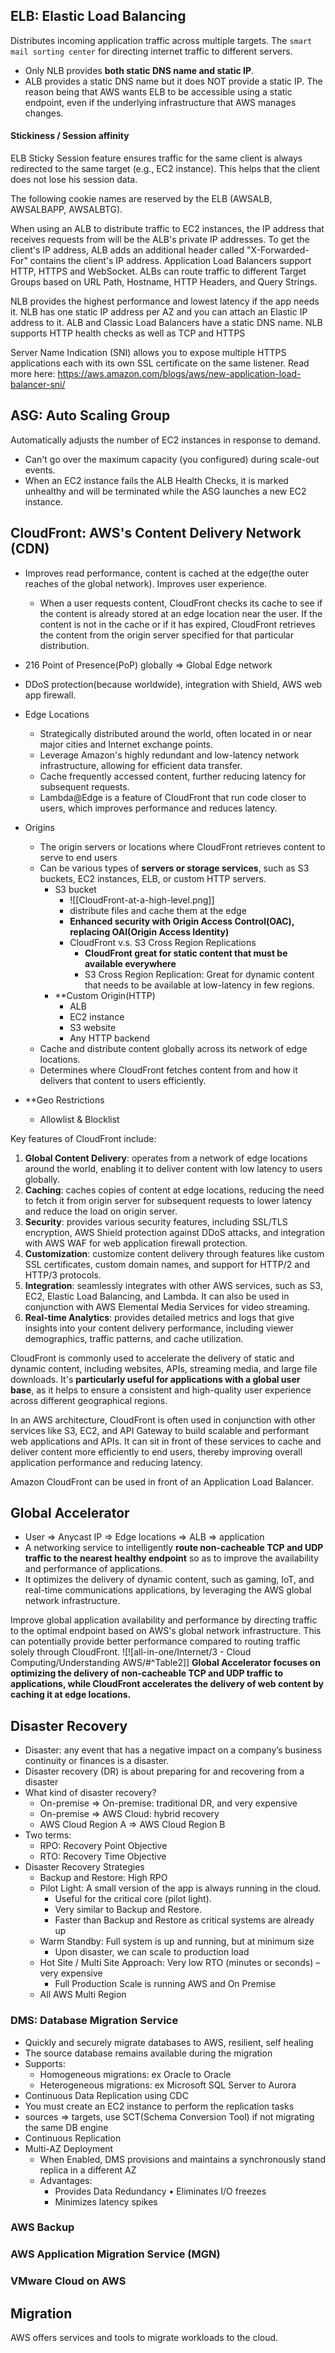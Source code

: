## ELB: Elastic Load Balancing
Distributes incoming application traffic across multiple targets.
The `smart mail sorting center` for directing internet traffic to different servers.
- Only NLB provides **both static DNS name and static IP**. 
- ALB provides a static DNS name but it does NOT provide a static IP. The reason being that AWS wants ELB to be accessible using a static endpoint, even if the underlying infrastructure that AWS manages changes.

#### Stickiness / Session affinity
ELB Sticky Session feature ensures traffic for the same client is always redirected to the same target (e.g., EC2 instance). This helps that the client does not lose his session data.

The following cookie names are reserved by the ELB (AWSALB, AWSALBAPP, AWSALBTG).

When using an ALB to distribute traffic to EC2 instances, the IP address that receives requests from will be the ALB's private IP addresses. To get the client's IP address, ALB adds an additional header called "X-Forwarded-For" contains the client's IP address.
Application Load Balancers support HTTP, HTTPS and WebSocket.
ALBs can route traffic to different Target Groups based on URL Path, Hostname, HTTP Headers, and Query Strings.

NLB provides the highest performance and lowest latency if the app needs it.
NLB has one static IP address per AZ and you can attach an Elastic IP address to it. ALB and Classic Load Balancers have a static DNS name.
NLB supports HTTP health checks as well as TCP and HTTPS

Server Name Indication (SNI) allows you to expose multiple HTTPS applications each with its own SSL certificate on the same listener. Read more here: https://aws.amazon.com/blogs/aws/new-application-load-balancer-sni/

## ASG: Auto Scaling Group
Automatically adjusts the number of EC2 instances in response to demand.
- Can't go over the maximum capacity (you configured) during scale-out events.
- When an EC2 instance fails the ALB Health Checks, it is marked unhealthy and will be terminated while the ASG launches a new EC2 instance.

## CloudFront: AWS's Content Delivery Network (CDN)
- Improves read performance, content is cached at the edge(the outer reaches of the global network). Improves user experience.
	- When a user requests content, CloudFront checks its cache to see if the content is already stored at an edge location near the user. If the content is not in the cache or if it has expired, CloudFront retrieves the content from the origin server specified for that particular distribution.
- 216 Point of Presence(PoP) globally => Global Edge network
- DDoS protection(because worldwide), integration with Shield, AWS web app firewall.

- Edge Locations
	- Strategically distributed around the world, often located in or near major cities and Internet exchange points.
	- Leverage Amazon's highly redundant and low-latency network infrastructure, allowing for efficient data transfer. 
	- Cache frequently accessed content, further reducing latency for subsequent requests.
	- Lambda@Edge is a feature of CloudFront that run code closer to users, which improves performance and reduces latency.
- Origins
	- The origin servers or locations where CloudFront retrieves content to serve to end users
	- Can be various types of **servers or storage services**, such as S3 buckets, EC2 instances, ELB, or custom HTTP servers.
		- S3 bucket
			- ![[CloudFront-at-a-high-level.png]]
			- distribute files and cache them at the edge
			- **Enhanced security with Origin Access Control(OAC), replacing OAI(Origin Access Identity)**
			- CloudFront v.s. S3 Cross Region Replications
				- **CloudFront great for static content that must be available everywhere**
				- S3 Cross Region Replication: Great for dynamic content that needs to be available at low-latency in few regions.
		- **Custom Origin(HTTP)
			- ALB
			- EC2 instance
			- S3 website
			- Any HTTP backend
	- Cache and distribute content globally across its network of edge locations.
	- Determines where CloudFront fetches content from and how it delivers that content to users efficiently.
- **Geo Restrictions
	- Allowlist & Blocklist

Key features of CloudFront include:
1. **Global Content Delivery**: operates from a network of edge locations around the world, enabling it to deliver content with low latency to users globally.
2. **Caching**: caches copies of content at edge locations, reducing the need to fetch it from origin server for subsequent requests to lower latency and reduce the load on origin server.
3. **Security**: provides various security features, including SSL/TLS encryption, AWS Shield protection against DDoS attacks, and integration with AWS WAF for web application firewall protection.
4. **Customization**: customize content delivery through features like custom SSL certificates, custom domain names, and support for HTTP/2 and HTTP/3 protocols.
5. **Integration**: seamlessly integrates with other AWS services, such as S3, EC2, Elastic Load Balancing, and Lambda. It can also be used in conjunction with AWS Elemental Media Services for video streaming.
6. **Real-time Analytics**: provides detailed metrics and logs that give insights into your content delivery performance, including viewer demographics, traffic patterns, and cache utilization.

CloudFront is commonly used to accelerate the delivery of static and dynamic content, including websites, APIs, streaming media, and large file downloads. It's **particularly useful for applications with a global user base**, as it helps to ensure a consistent and high-quality user experience across different geographical regions.

In an AWS architecture, CloudFront is often used in conjunction with other services like S3, EC2, and API Gateway to build scalable and performant web applications and APIs. It can sit in front of these services to cache and deliver content more efficiently to end users, thereby improving overall application performance and reducing latency.

Amazon CloudFront can be used in front of an Application Load Balancer.

## Global Accelerator
- User => Anycast IP => Edge locations => ALB => application
- A networking service to intelligently **route non-cacheable TCP and UDP traffic to the nearest healthy endpoint** so as to improve the availability and performance of applications. 
- It optimizes the delivery of dynamic content, such as gaming, IoT, and real-time communications applications, by leveraging the AWS global network infrastructure.

Improve global application availability and performance by directing traffic to the optimal endpoint based on AWS's global network infrastructure. This can potentially provide better performance compared to routing traffic solely through CloudFront.
![![all-in-one/Internet/3 - Cloud Computing/Understanding AWS/#^Table2]]
**Global Accelerator focuses on optimizing the delivery of non-cacheable TCP and UDP traffic to applications, while CloudFront accelerates the delivery of web content by caching it at edge locations.**

## Disaster Recovery
- Disaster: any event that has a negative impact on a company’s business continuity or finances is a disaster.
- Disaster recovery (DR) is about preparing for and recovering from a disaster
- What kind of disaster recovery?  
    - On-premise => On-premise: traditional DR, and very expensive
    - On-premise => AWS Cloud: hybrid recovery  
    - AWS Cloud Region A => AWS Cloud Region B
- Two terms:
	- RPO: Recovery Point Objective
	- RTO: Recovery Time Objective
- Disaster Recovery Strategies
	- Backup and Restore: High RPO  
	- Pilot Light: A small version of the app is always running in the cloud. 
		- Useful for the critical core (pilot light). 
		- Very similar to Backup and Restore. 
		- Faster than Backup and Restore as critical systems are already up  
	- Warm Standby: Full system is up and running, but at minimum size
		- Upon disaster, we can scale to production load
	- Hot Site / Multi Site Approach: Very low RTO (minutes or seconds) – very expensive
		- Full Production Scale is running AWS and On Premise
	- All AWS Multi Region

### DMS: Database Migration Service
- Quickly and securely migrate databases to AWS, resilient, self healing
- The source database remains available during the migration
- Supports:  
    - Homogeneous migrations: ex Oracle to Oracle
    - Heterogeneous migrations: ex Microsoft SQL Server to Aurora
- Continuous Data Replication using CDC
- You must create an EC2 instance to perform the replication tasks
- sources => targets, use SCT(Schema Conversion Tool) if not migrating the same DB engine
- Continuous Replication
- Multi-AZ Deployment
	- When Enabled, DMS provisions and maintains a synchronously stand replica in a different AZ
	- Advantages:  
		- Provides Data Redundancy • Eliminates I/O freezes  
		- Minimizes latency spikes

### AWS Backup

### AWS Application Migration Service (MGN)

### VMware Cloud on AWS

## Migration
AWS offers services and tools to migrate workloads to the cloud.
